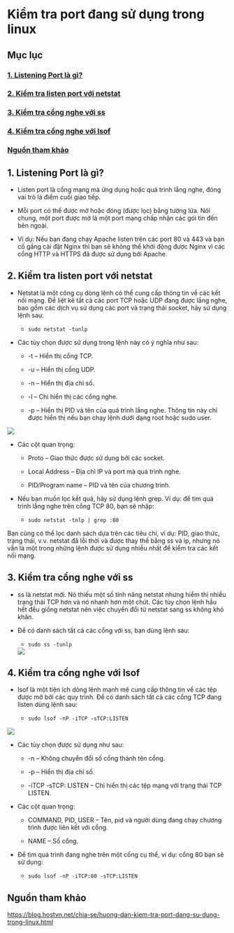 # Kiểm tra port đang sử dụng trong linux

## Mục lục

### [1. Listening Port là gì?](https://github.com/phancong0897/Congphan/blob/master/Linux/Check-port-linux.md#1-listening-port-l%C3%A0-g%C3%AC-1)

### [2. Kiểm tra listen port với netstat](https://github.com/phancong0897/Congphan/blob/master/Linux/Check-port-linux.md#2-ki%E1%BB%83m-tra-listen-port-v%E1%BB%9Bi-netstat-1)

### [3. Kiểm tra cổng nghe với ss](https://github.com/phancong0897/Congphan/blob/master/Linux/Check-port-linux.md#3-ki%E1%BB%83m-tra-c%E1%BB%95ng-nghe-v%E1%BB%9Bi-ss-1)

### [4. Kiểm tra cổng nghe với lsof](https://github.com/phancong0897/Congphan/blob/master/Linux/Check-port-linux.md#4-ki%E1%BB%83m-tra-c%E1%BB%95ng-nghe-v%E1%BB%9Bi-lsof-1)

### [Nguồn tham khảo](https://github.com/phancong0897/Congphan/blob/master/Linux/Check-port-linux.md#ngu%E1%BB%93n-tham-kh%E1%BA%A3o-1)

## 1. Listening Port là gì?

- Listen port là cổng mạng mà ứng dụng hoặc quá trình lắng nghe, đóng vai trò là điểm cuối giao tiếp.

- Mỗi port có thể được mở hoặc đóng (được lọc) bằng tường lửa. Nói chung, một port được mở là một port mạng chấp nhận các gói tin đến bên ngoài.

- Ví dụ: Nếu bạn đang chạy Apache listen trên các port 80 và 443 và bạn cố gắng cài đặt Nginx thì bạn sẽ không thể khởi động được Nginx vì các cổng HTTP và HTTPS đã được sử dụng bởi Apache.

## 2. Kiểm tra listen port với netstat

- Netstat là một công cụ dòng lệnh có thể cung cấp thông tin về các kết nối mạng. Để liệt kê tất cả các port TCP hoặc UDP đang được lắng nghe, bao gồm các dịch vụ sử dụng các port và trạng thái socket, hãy sử dụng lệnh sau:

    - ` sudo netstat -tunlp `

- Các tùy chọn được sử dụng trong lệnh này có ý nghĩa như sau:

    - -t – Hiển thị cổng TCP.

    - -u – Hiển thị cổng UDP.

    - -n – Hiển thị địa chỉ số.

    - -l – Chỉ hiển thị các cổng nghe.

    - -p – Hiển thị PID và tên của quá trình lắng nghe. Thông tin này chỉ được hiển thị nếu bạn chạy lệnh dưới dạng root hoặc sudo user.

<img src="https://imgur.com/e2wSkAi.png">

- Các cột quan trọng:

    - Proto – Giao thức được sử dụng bởi các socket.

    - Local Address – Địa chỉ IP và port mà quá trình nghe.

    - PID/Program name – PID và tên của chương trình.

- Nếu bạn muốn lọc kết quả, hãy sử dụng lệnh grep. Ví dụ: để tìm quá trình lắng nghe trên cổng TCP 80, bạn sẽ nhập:

    - ` sudo netstat -tnlp | grep :80 `

Bạn cũng có thể lọc danh sách dựa trên các tiêu chí, ví dụ: PID, giao thức, trạng thái, v.v.
netstat đã lỗi thời và được thay thế bằng ss và ip, nhưng nó vẫn là một trong những lệnh được sử dụng nhiều nhất để kiểm tra các kết nối mạng.

## 3. Kiểm tra cổng nghe với ss

- ss là netstat mới. Nó thiếu một số tính năng netstat nhưng hiểm thị nhiều trạng thái TCP hơn và nó nhanh hơn một chút. Các tùy chọn lệnh hầu hết đều giống netstat nên việc chuyển đổi từ netstat sang ss không khó khăn.

- Để có danh sách tất cả các cổng với ss, bạn dùng lệnh sau:

    - ` sudo ss -tunlp `

    <img src="https://imgur.com/63tH2pd.png">

## 4. Kiểm tra cổng nghe với lsof
- lsof là một tiện ích dòng lệnh mạnh mẽ cung cấp thông tin về các tệp được mở bởi các quy trình. Để có danh sách tất cả các cổng TCP đang listen dùng lệnh sau:

    - ` sudo lsof -nP -iTCP -sTCP:LISTEN `

<img src="https://imgur.com/7C8HB5I.png">

- Các tùy chọn được sử dụng như sau:

    - -n – Không chuyển đổi số cổng thành tên cổng.

    - -p – Hiển thị địa chỉ số.

    - -iTCP -sTCP: LISTEN – Chỉ hiển thị các tệp mạng với trạng thái TCP LISTEN.

- Các cột quan trọng:

    - COMMAND, PID, USER – Tên, pid và người dùng đang chạy chương trình được liên kết với cổng.

    - NAME – Số cổng.

- Để tìm quá trình đang nghe trên một cổng cụ thể, ví dụ: cổng 80 bạn sẽ sử dụng:

    - ` sudo lsof -nP -iTCP:80 -sTCP:LISTEN `

## Nguồn tham khảo

https://blog.hostvn.net/chia-se/huong-dan-kiem-tra-port-dang-su-dung-trong-linux.html